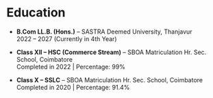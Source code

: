 # Education

- **B.Com LL.B. (Hons.)** – SASTRA Deemed University, Thanjavur  
  2022 – 2027 (Currently in 4th Year)

- **Class XII – HSC (Commerce Stream)** – SBOA Matriculation Hr. Sec. School, Coimbatore  
  Completed in 2022 | Percentage: 99%

- **Class X – SSLC** – SBOA Matriculation Hr. Sec. School, Coimbatore  
  Completed in 2020 | Percentage: 91.4%
